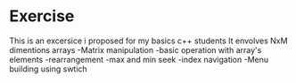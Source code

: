 # Exercise
This is an excersice i proposed for my basics c++ students
It envolves NxM dimentions arrays
-Matrix manipulation
-basic operation with array's elements
-rearrangement
-max and min seek
-index navigation
-Menu building using swtich
